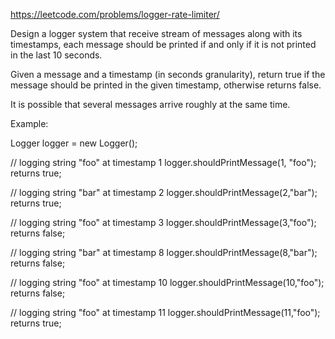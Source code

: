 https://leetcode.com/problems/logger-rate-limiter/

Design a logger system that receive stream of messages along with its timestamps, each message should be printed if and only if it is not printed in the last 10 seconds.

Given a message and a timestamp (in seconds granularity), return true if the message should be printed in the given timestamp, otherwise returns false.

It is possible that several messages arrive roughly at the same time.

Example:

Logger logger = new Logger();

// logging string "foo" at timestamp 1
logger.shouldPrintMessage(1, "foo"); returns true; 

// logging string "bar" at timestamp 2
logger.shouldPrintMessage(2,"bar"); returns true;

// logging string "foo" at timestamp 3
logger.shouldPrintMessage(3,"foo"); returns false;

// logging string "bar" at timestamp 8
logger.shouldPrintMessage(8,"bar"); returns false;

// logging string "foo" at timestamp 10
logger.shouldPrintMessage(10,"foo"); returns false;

// logging string "foo" at timestamp 11
logger.shouldPrintMessage(11,"foo"); returns true;
